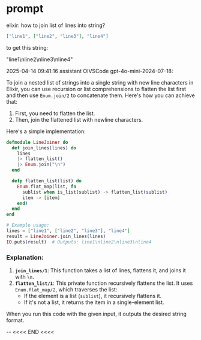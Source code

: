 # prompt

elixir:
how to join list of lines into string?

```elixir
["line1", ["line2", "line3"], "line4"]
```

to get this string:

"line1\nline2\nline3\nline4"


2025-04-14 09:41:16 assistant OIVSCode gpt-4o-mini-2024-07-18:

To join a nested list of strings into a single string with new line characters
in Elixir, you can use recursion or list comprehensions to flatten the list
first and then use `Enum.join/2` to concatenate them. Here's how you can
achieve that:

1. First, you need to flatten the list.
2. Then, join the flattened list with newline characters.

Here's a simple implementation:

```elixir
defmodule LineJoiner do
  def join_lines(lines) do
    lines
    |> flatten_list()
    |> Enum.join("\n")
  end

  defp flatten_list(list) do
    Enum.flat_map(list, fn
      sublist when is_list(sublist) -> flatten_list(sublist)
      item -> [item]
    end)
  end
end

# Example usage:
lines = ["line1", ["line2", "line3"], "line4"]
result = LineJoiner.join_lines(lines)
IO.puts(result)  # Outputs: line1\nline2\nline3\nline4
```

### Explanation:

1. **`join_lines/1`**: This function takes a list of lines, flattens it, and
joins it with `\n`.
2. **`flatten_list/1`**: This private function recursively flattens the list.
It uses `Enum.flat_map/2`, which traverses the list:
   - If the element is a list (`sublist`), it recursively flattens it.
   - If it's not a list, it returns the item in a single-element list.

When you run this code with the given input, it outputs the desired string
format.

-- <<<< END <<<<



